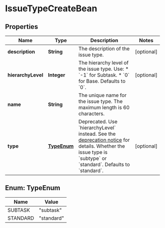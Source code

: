 # IssueTypeCreateBean

## Properties
Name | Type | Description | Notes
------------ | ------------- | ------------- | -------------
**description** | **String** | The description of the issue type. |  [optional]
**hierarchyLevel** | **Integer** | The hierarchy level of the issue type. Use:   *  &#x60;-1&#x60; for Subtask.  *  &#x60;0&#x60; for Base.  Defaults to &#x60;0&#x60;. |  [optional]
**name** | **String** | The unique name for the issue type. The maximum length is 60 characters. | 
**type** | [**TypeEnum**](#TypeEnum) | Deprecated. Use &#x60;hierarchyLevel&#x60; instead. See the [deprecation notice](https://community.developer.atlassian.com/t/deprecation-of-the-epic-link-parent-link-and-other-related-fields-in-rest-apis-and-webhooks/54048) for details.  Whether the issue type is &#x60;subtype&#x60; or &#x60;standard&#x60;. Defaults to &#x60;standard&#x60;. |  [optional]

<a name="TypeEnum"></a>
## Enum: TypeEnum
Name | Value
---- | -----
SUBTASK | &quot;subtask&quot;
STANDARD | &quot;standard&quot;
